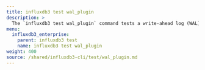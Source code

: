 ```yaml
---
title: influxdb3 test wal_plugin
description: >
  The `influxdb3 test wal_plugin` command tests a write-ahead log (WAL) plugin.
menu:
  influxdb3_enterprise:
    parent: influxdb3 test
    name: influxdb3 test wal_plugin
weight: 400
source: /shared/influxdb3-cli/test/wal_plugin.md
---
```


<!--
The content of this file is at content/shared/influxdb3-cli/test/wal_plugin.md
-->
